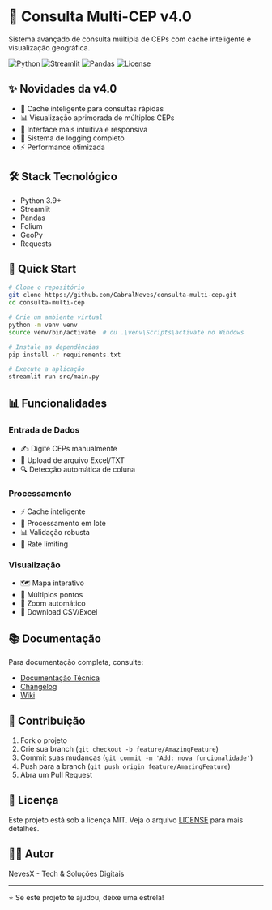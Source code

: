 # 📍 Consulta Multi-CEP v4.0

Sistema avançado de consulta múltipla de CEPs com cache inteligente e visualização geográfica.

[![Python](https://img.shields.io/badge/Python-3.9+-blue.svg)](https://www.python.org)
[![Streamlit](https://img.shields.io/badge/Streamlit-1.31.1-red.svg)](https://streamlit.io)
[![Pandas](https://img.shields.io/badge/Pandas-2.2.0-green.svg)](https://pandas.pydata.org)
[![License](https://img.shields.io/badge/License-MIT-green.svg)](LICENSE)

## ✨ Novidades da v4.0
- 🚀 Cache inteligente para consultas rápidas
- 📊 Visualização aprimorada de múltiplos CEPs
- 🎯 Interface mais intuitiva e responsiva
- 📝 Sistema de logging completo
- ⚡ Performance otimizada

## 🛠️ Stack Tecnológico
- Python 3.9+
- Streamlit
- Pandas
- Folium
- GeoPy
- Requests

## 🚀 Quick Start

```bash
# Clone o repositório
git clone https://github.com/CabralNeves/consulta-multi-cep.git
cd consulta-multi-cep

# Crie um ambiente virtual
python -m venv venv
source venv/bin/activate  # ou .\venv\Scripts\activate no Windows

# Instale as dependências
pip install -r requirements.txt

# Execute a aplicação
streamlit run src/main.py
```

## 📊 Funcionalidades

### Entrada de Dados
- ✍️ Digite CEPs manualmente
- 📁 Upload de arquivo Excel/TXT
- 🔍 Detecção automática de coluna

### Processamento
- ⚡ Cache inteligente
- 🔄 Processamento em lote
- 📊 Validação robusta
- 🚦 Rate limiting

### Visualização
- 🗺️ Mapa interativo
- 📍 Múltiplos pontos
- 🎯 Zoom automático
- 💾 Download CSV/Excel

## 📚 Documentação

Para documentação completa, consulte:
- [Documentação Técnica](DOCUMENTATION.md)
- [Changelog](CHANGELOG.md)
- [Wiki](https://github.com/CabralNeves/consulta-multi-cep/wiki)

## 🤝 Contribuição

1. Fork o projeto
2. Crie sua branch (`git checkout -b feature/AmazingFeature`)
3. Commit suas mudanças (`git commit -m 'Add: nova funcionalidade'`)
4. Push para a branch (`git push origin feature/AmazingFeature`)
5. Abra um Pull Request

## 📝 Licença

Este projeto está sob a licença MIT. Veja o arquivo [LICENSE](LICENSE) para mais detalhes.

## 👨‍💻 Autor

NevesX - Tech & Soluções Digitais

---
⭐ Se este projeto te ajudou, deixe uma estrela!